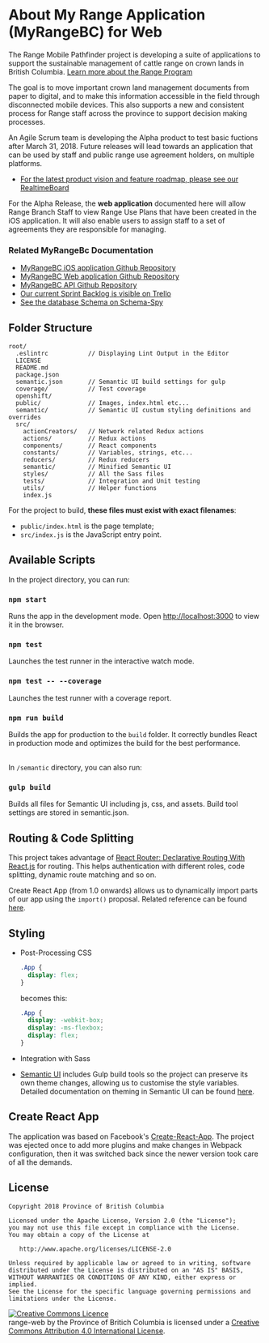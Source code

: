 # About My Range Application (MyRangeBC) for Web

The Range Mobile Pathfinder project is developing a suite of applications to support the sustainable management of cattle range on crown lands in British Columbia. [Learn more about the Range Program](https://www.for.gov.bc.ca/hra/)

The goal is to move important crown land management documents from paper to digital, and to make this information accessible in the field through disconnected mobile devices. This also supports a new and consistent process for Range staff across the province to support decision making processes.

An Agile Scrum team is developing the Alpha product to test basic fuctions after March 31, 2018. Future releases will lead towards an application that can be used by staff and public range use agreement holders, on multiple platforms.

- [For the latest product vision and feature roadmap, please see our RealtimeBoard](https://realtimeboard.com/app/board/o9J_kzhjVKg=/) 

For the Alpha Release, the **web application** documented here will allow Range Branch Staff to view Range Use Plans that have been created in the iOS application. It will also enable users to assign staff to a set of agreements they are responsible for managing.

### Related MyRangeBc Documentation

- [MyRangeBC iOS application Github Repository](https://github.com/bcgov/range-ios)
- [MyRangeBC Web application Github Repository](https://github.com/bcgov/range-web)
- [MyRangeBC API Github Repository](https://github.com/bcgov/range-api)
- [Our current Sprint Backlog is visible on Trello](https://trello.com/b/YxiYOPGU)
- [See the database Schema on Schema-Spy](http://schema-spy-range-myra-dev.pathfinder.gov.bc.ca/)

## Folder Structure
```
root/
  .eslintrc           // Displaying Lint Output in the Editor
  LICENSE
  README.md
  package.json
  semantic.json       // Semantic UI build settings for gulp
  coverage/           // Test coverage
  openshift/
  public/             // Images, index.html etc...
  semantic/           // Semantic UI custum styling definitions and overrides
  src/
    actionCreators/   // Network related Redux actions
    actions/          // Redux actions
    components/       // React components
    constants/        // Variables, strings, etc...
    reducers/         // Redux reducers
    semantic/         // Minified Semantic UI
    styles/           // All the Sass files
    tests/            // Integration and Unit testing
    utils/            // Helper functions
    index.js
```

For the project to build, **these files must exist with exact filenames**:

* `public/index.html` is the page template;
* `src/index.js` is the JavaScript entry point.

## Available Scripts

In the project directory, you can run:

### `npm start`

Runs the app in the development mode.
Open [http://localhost:3000](http://localhost:3000) to view it in the browser.

### `npm test`
Launches the test runner in the interactive watch mode.<br>

### `npm test -- --coverage`

Launches the test runner with a coverage report.<br>

### `npm run build`

Builds the app for production to the `build` folder.
It correctly bundles React in production mode and optimizes the build for the best performance.<br><br>

In `/semantic` directory, you can also run:
### `gulp build`
Builds all files for Semantic UI including js, css, and assets. Build tool settings are stored in semantic.json.

## Routing & Code Splitting
This project takes advantage of [React Router: Declarative Routing With React.js](https://github.com/ReactTraining/react-router) for routing. This helps authentication with different roles, code splitting, dynamic route matching and so on.

Create React App (from 1.0 onwards) allows us to dynamically import parts of our app using the `import()` proposal. Related reference can be found [here](https://serverless-stack.com/chapters/code-splitting-in-create-react-app.html).

## Styling
* Post-Processing CSS

  ```css
  .App {
    display: flex;
  }
  ```

  becomes this:

  ```css
  .App {
    display: -webkit-box;
    display: -ms-flexbox;
    display: flex;
  }
  ```

* Integration with Sass 

* [Semantic UI](https://react.semantic-ui.com/usage) includes Gulp build tools so the project can preserve its own theme changes, allowing us to customise the style variables. Detailed documentation on theming in Semantic UI can be found [here](http://learnsemantic.com/developing/customizing.html).

## Create React App
  The application was based on Facebook's [Create-React-App](https://github.com/facebook/create-react-app). The project was ejected once to add more plugins and make changes in Webpack configuration, then it was switched back since the newer version took care of all the demands.

## License

	Copyright 2018 Province of British Columbia

	Licensed under the Apache License, Version 2.0 (the "License");
	you may not use this file except in compliance with the License.
	You may obtain a copy of the License at 

	   http://www.apache.org/licenses/LICENSE-2.0

	Unless required by applicable law or agreed to in writing, software
	distributed under the License is distributed on an "AS IS" BASIS,
	WITHOUT WARRANTIES OR CONDITIONS OF ANY KIND, either express or implied.
	See the License for the specific language governing permissions and
	limitations under the License.
   

<a rel="license" href="http://creativecommons.org/licenses/by/4.0/"><img alt="Creative Commons Licence" style="border-width:0" src="https://i.creativecommons.org/l/by/4.0/80x15.png" /></a><br /><span xmlns:dct="http://purl.org/dc/terms/" property="dct:title">range-web</span> by <span xmlns:cc="http://creativecommons.org/ns#" property="cc:attributionName">the Province of Britich Columbia</span> is licensed under a <a rel="license" href="http://creativecommons.org/licenses/by/4.0/">Creative Commons Attribution 4.0 International License</a>.

